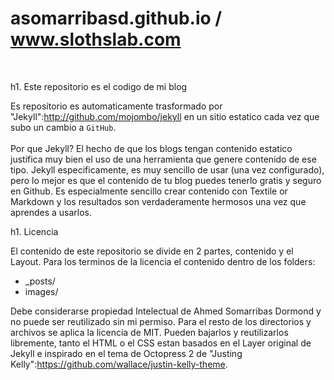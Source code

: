 # asomarribasd.github.io / www.slothslab.com

</br>

h1. Este repositorio es el codigo de mi blog

Es repositorio es automaticamente trasformado por "Jekyll":http://github.com/mojombo/jekyll en un sitio estatico cada vez que subo un cambio a `GitHub`.
</br></br>
Por que Jekyll? El hecho de que los blogs tengan contenido estatico justifica muy bien el uso de una herramienta que genere contenido de ese tipo.
Jekyll especificamente, es muy sencillo de usar (una vez configurado), pero lo mejor es que el contenido de tu blog puedes tenerlo gratis y seguro en Github.
Es especialmente sencillo crear contenido con Textile or Markdown y los resultados son verdaderamente hermosos una vez que aprendes a usarlos.

h1. Licencia

El contenido de este repositorio se divide en 2 partes, contenido y el Layout. 
Para los terminos de la licencia el contenido dentro de los folders:

* _posts/
* images/

Debe considerarse propiedad Intelectual de Ahmed Somarribas Dormond y no puede ser reutilizado sin mi permiso.
Para el resto de los directorios y archivos se aplica la licencia de MIT. 
Pueden bajarlos y reutilizarlos libremente, tanto el HTML o el CSS estan basados en el Layer original de Jekyll e inspirado en el tema de Octopress 2 de "Justing Kelly":https://github.com/wallace/justin-kelly-theme.

